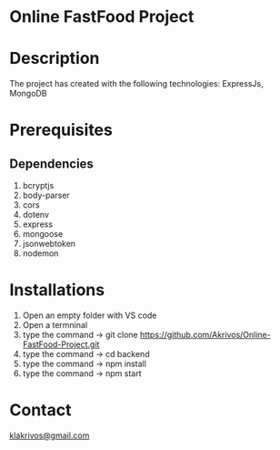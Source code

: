 # Online FastFood Project

# Description
The project has created with the following technologies: ExpressJs, MongoDB


# Prerequisites
 ## Dependencies
 1. bcryptjs
 2. body-parser
 3. cors
 4. dotenv
 5. express
 6. mongoose
 7. jsonwebtoken
 8. nodemon

# Installations
 1. Open an empty folder with VS code
 2. Open a termninal
 3. type the command -> git clone https://github.com/Akrivos/Online-FastFood-Project.git
 4. type the command -> cd backend
 5. type the command -> npm install
 6. type the command -> npm start

 # Contact
  klakrivos@gmail.com